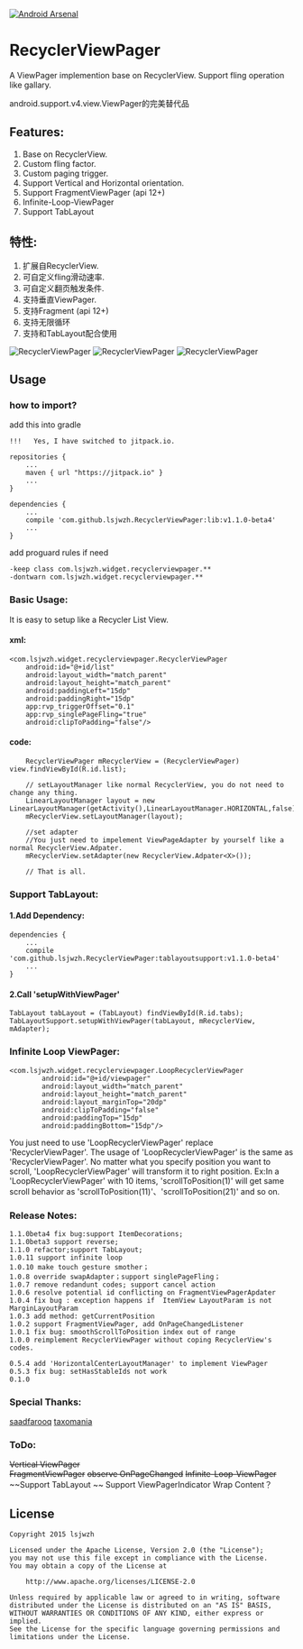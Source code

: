 [![Android Arsenal](https:00000000000000000000000//img.shields.io/badge/Android%20Arsenal-RecyclerViewPager-brightgreen.svg?style=flat)](http://android-arsenal.com/details/1/1622)
# RecyclerViewPager
A ViewPager implemention base on RecyclerView. Support fling operation like gallary.

android.support.v4.view.ViewPager的完美替代品

## Features:
1. Base on RecyclerView.
2. Custom fling factor.
3. Custom paging trigger.
4. Support Vertical and Horizontal orientation.
5. Support FragmentViewPager (api 12+)
6. Infinite-Loop-ViewPager
7. Support TabLayout

## 特性:
1. 扩展自RecyclerView.
2. 可自定义fling滑动速率.
3. 可自定义翻页触发条件.
4. 支持垂直ViewPager.
5. 支持Fragment (api 12+)
6. 支持无限循环
7. 支持和TabLayout配合使用

![RecyclerViewPager](https://github.com/lsjwzh/RecyclerViewPager/blob/master/vertical.gif)
![RecyclerViewPager](https://github.com/lsjwzh/RecyclerViewPager/blob/master/horizontal.gif)
![RecyclerViewPager](https://github.com/lsjwzh/RecyclerViewPager/blob/master/fragment.gif)

## Usage

### how to import?
add this into gradle

	!!!   Yes, I have switched to jitpack.io.

    repositories { 		   
        ...
        maven { url "https://jitpack.io" }
        ...
    }

    dependencies {
        ...
        compile 'com.github.lsjwzh.RecyclerViewPager:lib:v1.1.0-beta4'
        ...
    }

add proguard rules if need

	-keep class com.lsjwzh.widget.recyclerviewpager.**
	-dontwarn com.lsjwzh.widget.recyclerviewpager.**


### Basic Usage:

It is easy to setup like a Recycler List View.

#### xml:

```
<com.lsjwzh.widget.recyclerviewpager.RecyclerViewPager
    android:id="@+id/list"
    android:layout_width="match_parent"
    android:layout_height="match_parent"
    android:paddingLeft="15dp"
    android:paddingRight="15dp"
    app:rvp_triggerOffset="0.1"
    app:rvp_singlePageFling="true"
    android:clipToPadding="false"/>
```
#### code:
```
    RecyclerViewPager mRecyclerView = (RecyclerViewPager) view.findViewById(R.id.list);

    // setLayoutManager like normal RecyclerView, you do not need to change any thing.
    LinearLayoutManager layout = new LinearLayoutManager(getActivity(),LinearLayoutManager.HORIZONTAL,false);
    mRecyclerView.setLayoutManager(layout);

    //set adapter
    //You just need to impelement ViewPageAdapter by yourself like a normal RecyclerView.Adpater.
    mRecyclerView.setAdapter(new RecyclerView.Adpater<X>());
    
    // That is all. 

```
### Support TabLayout:

#### 1.Add Dependency:

    dependencies {
        ...
        compile 'com.github.lsjwzh.RecyclerViewPager:tablayoutsupport:v1.1.0-beta4'
        ...
    }

#### 2.Call 'setupWithViewPager'

    TabLayout tabLayout = (TabLayout) findViewById(R.id.tabs);
    TabLayoutSupport.setupWithViewPager(tabLayout, mRecyclerView, mAdapter);

### Infinite Loop ViewPager:
    <com.lsjwzh.widget.recyclerviewpager.LoopRecyclerViewPager
            android:id="@+id/viewpager"
            android:layout_width="match_parent"
            android:layout_height="match_parent"
            android:layout_marginTop="20dp"
            android:clipToPadding="false"
            android:paddingTop="15dp"
            android:paddingBottom="15dp"/>

You just need to use 'LoopRecyclerViewPager' replace 'RecyclerViewPager'.
The usage of 'LoopRecyclerViewPager' is the same as 'RecyclerViewPager'.
No matter what you specify position you want to scroll, 'LoopRecyclerViewPager' will transform it
 to right position.
Ex:In a 'LoopRecyclerViewPager' with 10 items, 'scrollToPosition(1)' will get
  same scroll behavior as  'scrollToPosition(11)'、'scrollToPosition(21)' and so on.

### Release Notes:
    1.1.0beta4 fix bug:support ItemDecorations;
    1.1.0beta3 support reverse;
    1.1.0 refactor;support TabLayout;
    1.0.11 support infinite loop
    1.0.10 make touch gesture smother；
    1.0.8 override swapAdapter；support singlePageFling；
    1.0.7 remove redandunt codes; support cancel action
    1.0.6 resolve potential id conflicting on FragmentViewPagerApdater
    1.0.4 fix bug : exception happens if  ItemView LayoutParam is not MarginLayoutParam
    1.0.3 add method: getCurrentPosition
    1.0.2 support FragmentViewPager, add OnPageChangedListener
    1.0.1 fix bug: smoothScrollToPosition index out of range
    1.0.0 reimplement RecyclerViewPager without coping RecyclerView's codes.

    0.5.4 add 'HorizontalCenterLayoutManager' to implement ViewPager
    0.5.3 fix bug: setHasStableIds not work
    0.1.0

### Special Thanks:
[saadfarooq](https://github.com/saadfarooq)
[taxomania](https://github.com/taxomania)

### ToDo:
~~Vertical ViewPager~~    
~~FragmentViewPager~~
~~observe OnPageChanged~~
~~Infinite-Loop-ViewPager~~
~~Support TabLayout	~~
Support ViewPagerIndicator
Wrap Content？

License
-------

    Copyright 2015 lsjwzh

    Licensed under the Apache License, Version 2.0 (the "License");
    you may not use this file except in compliance with the License.
    You may obtain a copy of the License at

        http://www.apache.org/licenses/LICENSE-2.0

    Unless required by applicable law or agreed to in writing, software
    distributed under the License is distributed on an "AS IS" BASIS,
    WITHOUT WARRANTIES OR CONDITIONS OF ANY KIND, either express or implied.
    See the License for the specific language governing permissions and
    limitations under the License.
